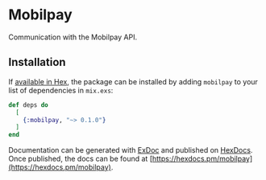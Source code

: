 # Mobilpay

Communication with the Mobilpay API.

## Installation

If [available in Hex](https://hex.pm/docs/publish), the package can be installed
by adding `mobilpay` to your list of dependencies in `mix.exs`:

```elixir
def deps do
  [
    {:mobilpay, "~> 0.1.0"}
  ]
end
```

Documentation can be generated with [ExDoc](https://github.com/elixir-lang/ex_doc)
and published on [HexDocs](https://hexdocs.pm). Once published, the docs can
be found at [https://hexdocs.pm/mobilpay](https://hexdocs.pm/mobilpay).
